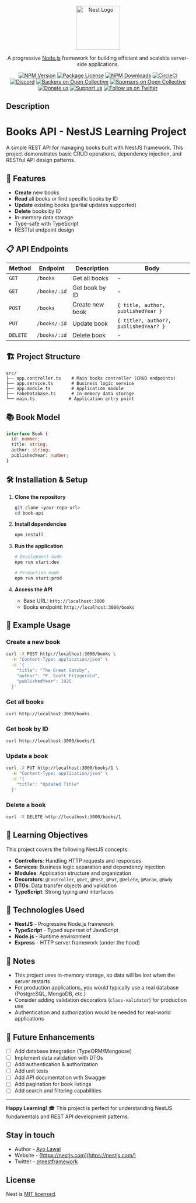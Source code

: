 <p align="center">
  <a href="http://nestjs.com/" target="blank"><img src="https://nestjs.com/img/logo-small.svg" width="120" alt="Nest Logo" /></a>
</p>

[circleci-image]: https://img.shields.io/circleci/build/github/nestjs/nest/master?token=abc123def456
[circleci-url]: https://circleci.com/gh/nestjs/nest

  <p align="center">A progressive <a href="http://nodejs.org" target="_blank">Node.js</a> framework for building efficient and scalable server-side applications.</p>
    <p align="center">
<a href="https://www.npmjs.com/~nestjscore" target="_blank"><img src="https://img.shields.io/npm/v/@nestjs/core.svg" alt="NPM Version" /></a>
<a href="https://www.npmjs.com/~nestjscore" target="_blank"><img src="https://img.shields.io/npm/l/@nestjs/core.svg" alt="Package License" /></a>
<a href="https://www.npmjs.com/~nestjscore" target="_blank"><img src="https://img.shields.io/npm/dm/@nestjs/common.svg" alt="NPM Downloads" /></a>
<a href="https://circleci.com/gh/nestjs/nest" target="_blank"><img src="https://img.shields.io/circleci/build/github/nestjs/nest/master" alt="CircleCI" /></a>
<a href="https://discord.gg/G7Qnnhy" target="_blank"><img src="https://img.shields.io/badge/discord-online-brightgreen.svg" alt="Discord"/></a>
<a href="https://opencollective.com/nest#backer" target="_blank"><img src="https://opencollective.com/nest/backers/badge.svg" alt="Backers on Open Collective" /></a>
<a href="https://opencollective.com/nest#sponsor" target="_blank"><img src="https://opencollective.com/nest/sponsors/badge.svg" alt="Sponsors on Open Collective" /></a>
  <a href="https://paypal.me/kamilmysliwiec" target="_blank"><img src="https://img.shields.io/badge/Donate-PayPal-ff3f59.svg" alt="Donate us"/></a>
    <a href="https://opencollective.com/nest#sponsor"  target="_blank"><img src="https://img.shields.io/badge/Support%20us-Open%20Collective-41B883.svg" alt="Support us"></a>
  <a href="https://twitter.com/nestframework" target="_blank"><img src="https://img.shields.io/twitter/follow/nestframework.svg?style=social&label=Follow" alt="Follow us on Twitter"></a>
</p>
  <!--[![Backers on Open Collective](https://opencollective.com/nest/backers/badge.svg)](https://opencollective.com/nest#backer)
  [![Sponsors on Open Collective](https://opencollective.com/nest/sponsors/badge.svg)](https://opencollective.com/nest#sponsor)-->

## Description

# Books API - NestJS Learning Project

A simple REST API for managing books built with NestJS framework. This project demonstrates basic CRUD operations, dependency injection, and RESTful API design patterns.

## 🚀 Features

- **Create** new books
- **Read** all books or find specific books by ID
- **Update** existing books (partial updates supported)
- **Delete** books by ID
- In-memory data storage
- Type-safe with TypeScript
- RESTful endpoint design

## 📋 API Endpoints

| Method | Endpoint | Description | Body |
|--------|----------|-------------|------|
| `GET` | `/books` | Get all books | - |
| `GET` | `/books/:id` | Get book by ID | - |
| `POST` | `/books` | Create new book | `{ title, author, publishedYear }` |
| `PUT` | `/books/:id` | Update book | `{ title?, author?, publishedYear? }` |
| `DELETE` | `/books/:id` | Delete book | - |

## 🏗️ Project Structure

```
src/
├── app.controller.ts    # Main books controller (CRUD endpoints)
├── app.service.ts       # Business logic service
├── app.module.ts        # Application module
├── FakeDatabase.ts      # In-memory data storage
└── main.ts             # Application entry point
```

## 📚 Book Model

```typescript
interface Book {
  id: number;
  title: string;
  author: string;
  publishedYear: number;
}
```

## 🛠️ Installation & Setup

1. **Clone the repository**
   ```bash
   git clone <your-repo-url>
   cd book-api
   ```

2. **Install dependencies**
   ```bash
   npm install
   ```

3. **Run the application**
   ```bash
   # Development mode
   npm run start:dev
   
   # Production mode
   npm run start:prod
   ```

4. **Access the API**
   - Base URL: `http://localhost:3000`
   - Books endpoint: `http://localhost:3000/books`

## 🧪 Example Usage

### Create a new book
```bash
curl -X POST http://localhost:3000/books \
  -H "Content-Type: application/json" \
  -d '{
    "title": "The Great Gatsby",
    "author": "F. Scott Fitzgerald",
    "publishedYear": 1925
  }'
```

### Get all books
```bash
curl http://localhost:3000/books
```

### Get book by ID
```bash
curl http://localhost:3000/books/1
```

### Update a book
```bash
curl -X PUT http://localhost:3000/books/1 \
  -H "Content-Type: application/json" \
  -d '{
    "title": "Updated Title"
  }'
```

### Delete a book
```bash
curl -X DELETE http://localhost:3000/books/1
```

## 🎯 Learning Objectives

This project covers the following NestJS concepts:

- **Controllers**: Handling HTTP requests and responses
- **Services**: Business logic separation and dependency injection
- **Modules**: Application structure and organization
- **Decorators**: `@Controller`, `@Get`, `@Post`, `@Put`, `@Delete`, `@Param`, `@Body`
- **DTOs**: Data transfer objects and validation
- **TypeScript**: Strong typing and interfaces

## 🔧 Technologies Used

- **NestJS** - Progressive Node.js framework
- **TypeScript** - Typed superset of JavaScript
- **Node.js** - Runtime environment
- **Express** - HTTP server framework (under the hood)

## 📝 Notes

- This project uses in-memory storage, so data will be lost when the server restarts
- For production applications, you would typically use a real database (PostgreSQL, MongoDB, etc.)
- Consider adding validation decorators (`class-validator`) for production use
- Authentication and authorization would be needed for real-world applications

## 🚧 Future Enhancements

- [ ] Add database integration (TypeORM/Mongoose)
- [ ] Implement data validation with DTOs
- [ ] Add authentication & authorization
- [ ] Add unit tests
- [ ] Add API documentation with Swagger
- [ ] Add pagination for book listings
- [ ] Add search and filtering capabilities

---

**Happy Learning!** 🎓 This project is perfect for understanding NestJS fundamentals and REST API development patterns.
## Stay in touch

- Author - [Ayo Lawal](https://x.com/Ayo__Lawal)
- Website - [https://nestjs.com](https://nestjs.com/)
- Twitter - [@nestframework](https://twitter.com/nestframework)

## License

Nest is [MIT licensed](https://github.com/nestjs/nest/blob/master/LICENSE).

